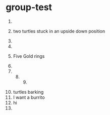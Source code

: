 # group-test

1. 

2. two turtles stuck in an upside down position
3.
4.

5) Five Gold rings

6)

7) 8) 9)

10. turtles barking
11. I want a burrito
12. hi
13.
